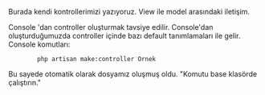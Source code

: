 <p>
  Burada kendi kontrollerimizi yazıyoruz.
  View ile model arasındaki iletişim.
</p>
<p>
    Console 'dan controller oluşturmak tavsiye edilir. 
    Console'dan oluşturduğumuzda controller içinde bazı default tanımlamaları ile gelir. 
    Console komutları: <br>
    <code>
        php artisan make:controller Ornek
    </code><br>
    Bu sayede otomatik olarak dosyamız oluşmuş oldu. "Komutu base klasörde çalıştırın."
</p>
